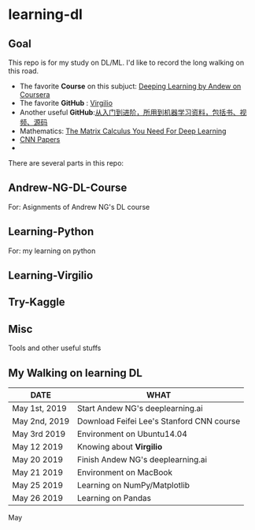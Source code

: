 # learning-dl
## Goal
This repo is for my study on DL/ML. I'd like to record the long walking on this road.
- The favorite __Course__ on this subjuct: [Deeping Learning by Andew on Coursera](https://www.coursera.org/specializations/deep-learning)
- The favorite __GitHub__ : [Virgilio](https://github.com/virgili0/Virgilio)
- Another useful __GitHub__:[从入门到进阶，所用到机器学习资料，包括书、视频、源码](https://github.com/linxid/Machine_Learning_Study_Path)
- Mathematics: [The Matrix Calculus You Need For Deep Learning](https://explained.ai/matrix-calculus/index.html#sec4.5)
- [CNN Papers](https://github.com/robertsdionne/neural-network-papers)
-

There are several parts in this repo:
## Andrew-NG-DL-Course 
For: Asignments of Andrew NG's DL course

## Learning-Python
For: my learning on python

## Learning-Virgilio

## Try-Kaggle

## Misc
Tools and other useful stuffs

## My Walking on learning DL
DATE | WHAT
---|---
May 1st, 2019 | Start Andew NG's deeplearning.ai
May 2nd, 2019 | Download Feifei Lee's Stanford CNN course
May 3rd 2019  | Environment on Ubuntu14.04
May 12  2019 | Knowing about __Virgilio__ 
May 20 2019 | Finish Andew NG's deeplearning.ai
May 21 2019 | Environment on MacBook
May 25 2019 | Learning on NumPy/Matplotlib
May 26 2019 | Learning on Pandas
May 



